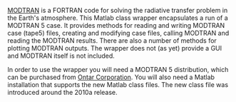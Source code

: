 [MODTRAN](http://www.modtran.org) is a FORTRAN code for solving the radiative transfer problem in the Earth's atmosphere.
This Matlab class wrapper encapsulates a run of a MODTRAN 5 case. It provides methods for reading and writing MODTRAN case (tape5) files, creating and modifying case files, calling MODTRAN and reading the MODTRAN results. There are also a number of methods for plotting MODTRAN outputs. The wrapper does not (as yet) provide a GUI and MODTRAN itself is not included.

In order to use the wrapper you will need a MODTRAN 5 distribution, which can be purchased from [Ontar Corporation](http://www.ontar.com). You will also need a Matlab installation that supports the new Matlab class files. The new class file was introduced around the 2010a release.
